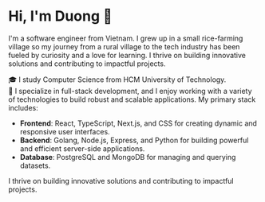 # Hi, I'm Duong 👋

I'm a software engineer from Vietnam. I grew up in a small rice-farming village so my journey from a rural village to the tech industry has been fueled by curiosity and a love for learning. I thrive on building innovative solutions and contributing to impactful projects.

🎓 I study Computer Science from HCM University of Technology.  
🔭 I specialize in full-stack development, and I enjoy working with a variety of technologies to build robust and scalable applications. My primary stack includes:

- **Frontend**: React, TypeScript, Next.js, and CSS for creating dynamic and responsive user interfaces.
- **Backend**: Golang, Node.js, Express, and Python for building powerful and efficient server-side applications.
- **Database**: PostgreSQL and MongoDB for managing and querying datasets.

I thrive on building innovative solutions and contributing to impactful projects.
